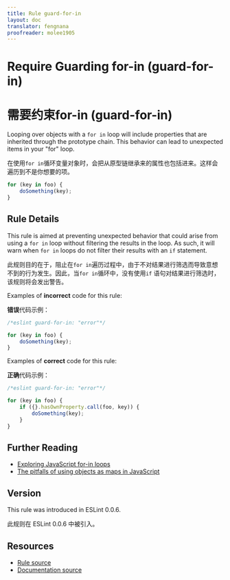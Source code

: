 ```yaml
---
title: Rule guard-for-in
layout: doc
translator: fengnana
proofreader: molee1905
---
```

<!-- Note: No pull requests accepted for this file. See README.md in the root directory for details. -->

# Require Guarding for-in (guard-for-in)

# 需要约束for-in (guard-for-in)

Looping over objects with a `for in` loop will include properties that are inherited through the prototype chain. This behavior can lead to unexpected items in your "for" loop.

在使用`for in`循环变量对象时，会把从原型链继承来的属性也包括进来。这样会遍历到不是你想要的项。

```js
for (key in foo) {
    doSomething(key);
}
```

## Rule Details

This rule is aimed at preventing unexpected behavior that could arise from using a `for in` loop without filtering the results in the loop. As such, it will warn when `for in` loops do not filter their results with an `if` statement.

此规则目的在于，阻止在`for in`遍历过程中，由于不对结果进行筛选而导致意想不到的行为发生。因此，当`for in`循环中，没有使用`if` 语句对结果进行筛选时，该规则将会发出警告。

Examples of **incorrect** code for this rule:

**错误**代码示例：

```js
/*eslint guard-for-in: "error"*/

for (key in foo) {
    doSomething(key);
}
```

Examples of **correct** code for this rule:

**正确**代码示例：

```js
/*eslint guard-for-in: "error"*/

for (key in foo) {
    if ({}.hasOwnProperty.call(foo, key)) {
        doSomething(key);
    }
}
```

## Further Reading

* [Exploring JavaScript for-in loops](http://javascriptweblog.wordpress.com/2011/01/04/exploring-javascript-for-in-loops/)
* [The pitfalls of using objects as maps in JavaScript](http://www.2ality.com/2012/01/objects-as-maps.html)

## Version

This rule was introduced in ESLint 0.0.6.

此规则在 ESLint 0.0.6 中被引入。

## Resources

* [Rule source](https://github.com/eslint/eslint/tree/master/lib/rules/guard-for-in.js)
* [Documentation source](https://github.com/eslint/eslint/tree/master/docs/rules/guard-for-in.md)
